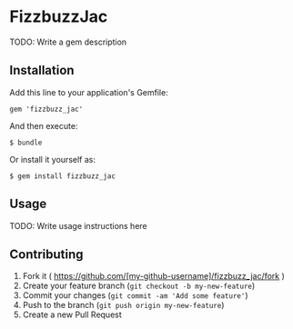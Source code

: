 # FizzbuzzJac

TODO: Write a gem description

## Installation

Add this line to your application's Gemfile:

    gem 'fizzbuzz_jac'

And then execute:

    $ bundle

Or install it yourself as:

    $ gem install fizzbuzz_jac

## Usage

TODO: Write usage instructions here

## Contributing

1. Fork it ( https://github.com/[my-github-username]/fizzbuzz_jac/fork )
2. Create your feature branch (`git checkout -b my-new-feature`)
3. Commit your changes (`git commit -am 'Add some feature'`)
4. Push to the branch (`git push origin my-new-feature`)
5. Create a new Pull Request
